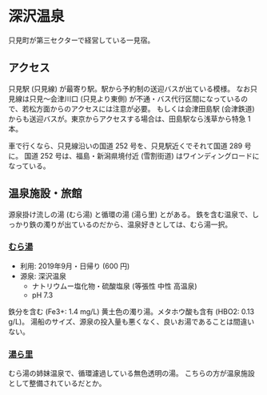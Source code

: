 # 深沢温泉

只見町が第三セクターで経営している一見宿。

## アクセス

只見駅 (只見線) が最寄り駅。駅から予約制の送迎バスが出ている模様。
なお只見線は只見～会津川口 (只見より東側) が不通・バス代行区間になっているので、若松方面からのアクセスには注意が必要。
もしくは会津田島駅 (会津鉄道) からも送迎バスが。東京からアクセスする場合は、田島駅なら浅草から特急 1 本。

車で行くなら、只見線沿いの国道 252 号を、只見駅近くでそれて国道 289 号に。
国道 252 号は、福島・新潟県境付近 (雪割街道) はワインディングロードになっている。

## 温泉施設・旅館

源泉掛け流しの湯 (むら湯) と循環の湯 (湯ら里) とがある。
鉄を含む温泉で、しっかり鉄の濁りが出ているのだから、温泉好きとしては、むら湯一択。

### [むら湯](https://www.yurari.co.jp/)

* 利用: 2019年9月・日帰り (600 円)
* 源泉: 深沢温泉
  + ナトリウムー塩化物・硫酸塩泉 (等張性 中性 高温泉)
  + pH 7.3

鉄分を含む (Fe3+: 1.4 mg/L) 黄土色の濁り湯。メタホウ酸も含有 (HBO2: 0.13 g/L)。
湯船のサイズ、源泉の投入量も悪くなく、良いお湯であることは間違いない。

### [湯ら里](https://www.yurari.co.jp/)

むら湯の姉妹温泉で、循環濾過している無色透明の湯。
こちらの方が温泉施設として整備されているだとか。
